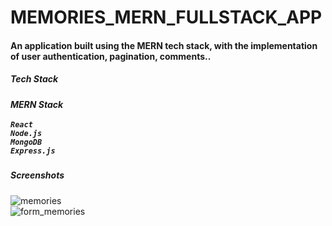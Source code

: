 # MEMORIES_MERN_FULLSTACK_APP

<h4>An application built using the MERN tech stack, with the implementation of user authentication, pagination, comments..</h4>


<h5>Tech Stack<h5>

<strong>MERN</strong> Stack <br /><br />
`React` <br /> `Node.js` <br /> `MongoDB` <br /> `Express.js`

<h5>Screenshots</h5>

![memories](https://user-images.githubusercontent.com/58791451/228823442-bb0f2c05-4274-45a1-8b35-5d30ff8ea944.png) <br />
![form_memories](https://user-images.githubusercontent.com/58791451/228927182-dad51f62-125d-4e4c-acf2-007b3984bf03.png)
